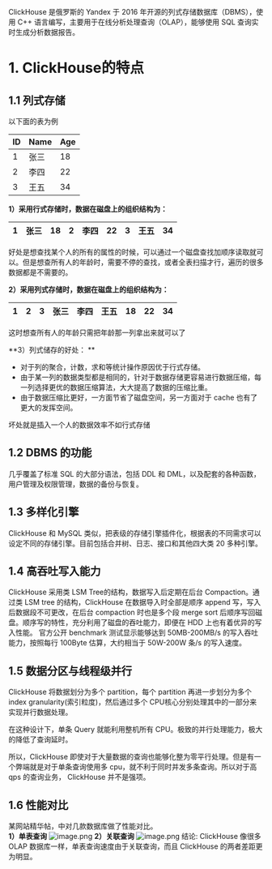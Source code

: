 ClickHouse 是俄罗斯的 Yandex 于 2016 年开源的列式存储数据库（DBMS），使用 C++ 语言编写，主要用于在线分析处理查询（OLAP），能够使用 SQL 查询实时生成分析数据报告。
# 1. ClickHouse的特点
## 1.1 列式存储
以下面的表为例

| ID | Name | Age |
| --- | --- | --- |
| 1 | 张三 | 18 |
| 2 | 李四 | 22 |
| 3 | 王五 | 34 |


**1）采用行式存储时，数据在磁盘上的组织结构为：**

| 1 | 张三 | 18 | 2 | 李四 | 22 | 3 | 王五 | 34 |
| --- | --- | --- | --- | --- | --- | --- | --- | --- |

好处是想查找某个人的所有的属性的时候，可以通过一个磁盘查找加顺序读取就可以。但是想查所有人的年龄时，需要不停的查找，或者全表扫描才行，遍历的很多数据都是不需要的。

**2）采用列式存储时，数据在磁盘上的组织结构为：**

| 1 | 2 | 3 | 张三 | 李四 | 王五 | 18 | 22 | 34 |
| --- | --- | --- | --- | --- | --- | --- | --- | --- |

这时想查所有人的年龄只需把年龄那一列拿出来就可以了 

**3）列式储存的好处： **

- 对于列的聚合，计数，求和等统计操作原因优于行式存储。
- 由于某一列的数据类型都是相同的，针对于数据存储更容易进行数据压缩，每一列选择更优的数据压缩算法，大大提高了数据的压缩比重。 
- 由于数据压缩比更好，一方面节省了磁盘空间，另一方面对于 cache 也有了更大的发挥空间。

坏处就是插入一个人的数据效率不如行式存储

## 1.2 DBMS 的功能 
几乎覆盖了标准 SQL 的大部分语法，包括 DDL 和 DML，以及配套的各种函数，用户管理及权限管理，数据的备份与恢复。 

## 1.3 多样化引擎 
ClickHouse 和 MySQL 类似，把表级的存储引擎插件化，根据表的不同需求可以设定不同的存储引擎。目前包括合并树、日志、接口和其他四大类 20 多种引擎。 

## 1.4 高吞吐写入能力 
ClickHouse 采用类 LSM Tree的结构，数据写入后定期在后台 Compaction。通过类 LSM tree 的结构，ClickHouse 在数据导入时全部是顺序 append 写，写入后数据段不可更改，在后台 compaction 时也是多个段 merge sort 后顺序写回磁盘。顺序写的特性，充分利用了磁盘的吞吐能力，即便在 HDD 上也有着优异的写入性能。 
官方公开 benchmark 测试显示能够达到 50MB-200MB/s 的写入吞吐能力，按照每行 100Byte 估算，大约相当于 50W-200W 条/s 的写入速度。 

## 1.5 数据分区与线程级并行 
ClickHouse 将数据划分为多个 partition，每个 partition 再进一步划分为多个 index granularity(索引粒度)，然后通过多个 CPU核心分别处理其中的一部分来实现并行数据处理。 

在这种设计下，单条 Query 就能利用整机所有 CPU。极致的并行处理能力，极大的降低了查询延时。 

所以，ClickHouse 即使对于大量数据的查询也能够化整为零平行处理。但是有一个弊端就是对于单条查询使用多 cpu，就不利于同时并发多条查询。所以对于高 qps 的查询业务， ClickHouse 并不是强项。
## 
## 1.6 性能对比 
某网站精华帖，中对几款数据库做了性能对比。  
**1）单表查询**
![image.png](https://cdn.nlark.com/yuque/0/2022/png/25452040/1650448259578-29517dd7-831b-45d5-bf08-ba0485e3f0c6.png#clientId=ua0875d5c-8ed7-4&crop=0&crop=0&crop=1&crop=1&from=paste&height=220&id=uc7b61c51&margin=%5Bobject%20Object%5D&name=image.png&originHeight=220&originWidth=952&originalType=binary&ratio=1&rotation=0&showTitle=false&size=161076&status=done&style=none&taskId=u57017cb3-c6c7-4464-8bd1-c1060d2e848&title=&width=952)
**2）关联查询**
![image.png](https://cdn.nlark.com/yuque/0/2022/png/25452040/1650448285948-568a449c-7897-437a-97af-acf00728809c.png#clientId=ua0875d5c-8ed7-4&crop=0&crop=0&crop=1&crop=1&from=paste&height=343&id=u746cd365&margin=%5Bobject%20Object%5D&name=image.png&originHeight=343&originWidth=950&originalType=binary&ratio=1&rotation=0&showTitle=false&size=232691&status=done&style=none&taskId=u815296c3-5d80-4c47-99db-5f94d3140ab&title=&width=950)
结论: ClickHouse 像很多 OLAP 数据库一样，单表查询速度由于关联查询，而且 ClickHouse 的两者差距更为明显。


